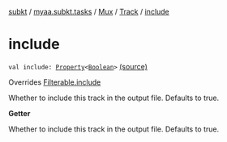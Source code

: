 [subkt](../../../index.md) / [myaa.subkt.tasks](../../index.md) / [Mux](../index.md) / [Track](index.md) / [include](./include.md)

# include

`val include: `[`Property`](https://docs.gradle.org/current/javadoc/org/gradle/api/provider/Property.html)`<`[`Boolean`](https://kotlinlang.org/api/latest/jvm/stdlib/kotlin/-boolean/index.html)`>` [(source)](https://github.com/Myaamori/SubKt/blob/0.1.4/src/main/kotlin/myaa/subkt/tasks/muxtask.kt#L196)

Overrides [Filterable.include](../../-filterable/include.md)

Whether to include this track in the output file. Defaults to true.

**Getter**

Whether to include this track in the output file. Defaults to true.

